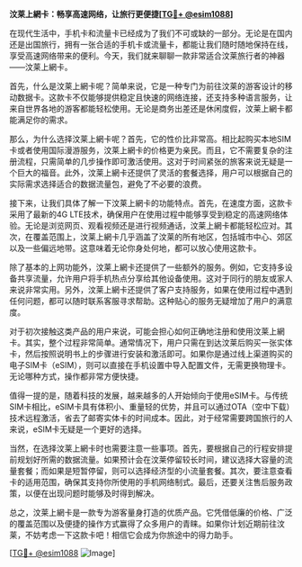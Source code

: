 **汶莱上網卡：畅享高速网络，让旅行更便捷[[TG💪+ @esim1088](https://t.me/s/esim1088)]**

在现代生活中，手机卡和流量卡已经成为了我们不可或缺的一部分。无论是在国内还是出国旅行，拥有一张合适的手机卡或流量卡，都能让我们随时随地保持在线，享受高速网络带来的便利。今天，我们就来聊聊一款非常适合汶莱旅行者的神器——汶莱上網卡。

首先，什么是汶莱上網卡呢？简单来说，它是一种专门为前往汶莱的游客设计的移动数据卡。这款卡不仅能够提供稳定且快速的网络连接，还支持多种语言服务，让来自世界各地的游客都能轻松使用。无论是商务出差还是休闲度假，汶莱上網卡都能满足你的需求。

那么，为什么选择汶莱上網卡呢？首先，它的性价比非常高。相比起购买本地SIM卡或者使用国际漫游服务，汶莱上網卡的价格更为亲民。而且，它不需要复杂的注册流程，只需简单的几步操作即可激活使用。这对于时间紧张的旅客来说无疑是一个巨大的福音。此外，汶莱上網卡还提供了灵活的套餐选择，用户可以根据自己的实际需求选择适合的数据流量包，避免了不必要的浪费。

接下来，让我们具体了解一下汶莱上網卡的功能特点。首先，在速度方面，这款卡采用了最新的4G LTE技术，确保用户在使用过程中能够享受到稳定的高速网络体验。无论是浏览网页、观看视频还是进行视频通话，汶莱上網卡都能轻松应对。其次，在覆盖范围上，汶莱上網卡几乎涵盖了汶莱的所有地区，包括城市中心、郊区以及一些偏远地带。这意味着无论你身处何地，都可以放心使用这款卡。

除了基本的上网功能外，汶莱上網卡还提供了一些额外的服务。例如，它支持多设备共享流量，允许用户将手机热点分享给其他设备使用。这对于同行的朋友或家人来说非常实用。另外，汶莱上網卡还提供了客户支持服务，如果在使用过程中遇到任何问题，都可以随时联系客服寻求帮助。这种贴心的服务无疑增加了用户的满意度。

对于初次接触这类产品的用户来说，可能会担心如何正确地注册和使用汶莱上網卡。其实，整个过程非常简单。通常情况下，用户只需在到达汶莱后购买一张实体卡，然后按照说明书上的步骤进行安装和激活即可。如果你是通过线上渠道购买的电子SIM卡（eSIM），则可以直接在手机设置中导入配置文件，无需更换物理卡。无论哪种方式，操作都非常方便快捷。

值得一提的是，随着科技的发展，越来越多的人开始倾向于使用eSIM卡。与传统SIM卡相比，eSIM卡具有体积小、重量轻的优势，并且可以通过OTA（空中下载）技术远程激活，省去了邮寄实体卡的时间成本。因此，对于经常需要跨国旅行的人来说，eSIM卡无疑是一个更好的选择。

当然，在选择汶莱上網卡时也需要注意一些事项。首先，要根据自己的行程安排提前规划好所需的数据流量。如果预计会在汶莱停留较长时间，建议选择大容量的流量套餐；而如果是短暂停留，则可以选择经济型的小流量套餐。其次，要注意查看卡的适用范围，确保其支持你所使用的手机网络制式。最后，还要关注售后服务政策，以便在出现问题时能够及时得到解决。

总之，汶莱上網卡是一款专为游客量身打造的优质产品。它凭借低廉的价格、广泛的覆盖范围以及便捷的操作方式赢得了众多用户的青睐。如果你计划近期前往汶莱，不妨考虑一下这款卡吧！相信它会成为你旅途中的得力助手。

[[TG💪+ @esim1088](https://t.me/s/esim1088) ![Image](https://i.postimg.cc/4NQfJmqS/Snipaste-2025-05-13-00-14-12.png)]